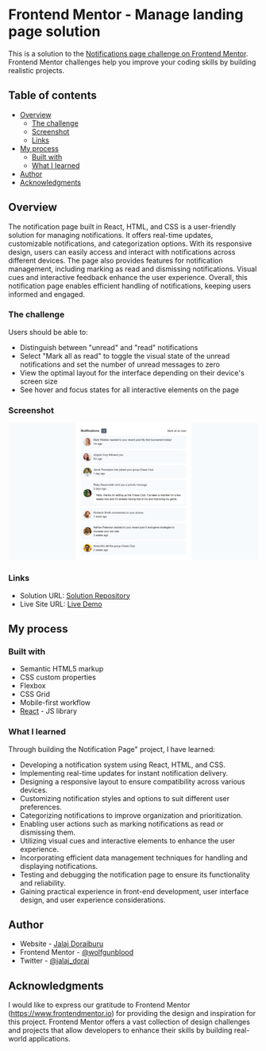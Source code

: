 # Frontend Mentor - Manage landing page solution

This is a solution to the [Notifications page challenge on Frontend Mentor](https://www.frontendmentor.io/challenges/notifications-page-DqK5QAmKbC). Frontend Mentor challenges help you improve your coding skills by building realistic projects. 

## Table of contents

- [Overview](#overview)
  - [The challenge](#the-challenge)
  - [Screenshot](#screenshot)
  - [Links](#links)
- [My process](#my-process)
  - [Built with](#built-with)
  - [What I learned](#what-i-learned)
- [Author](#author)
- [Acknowledgments](#acknowledgments)

## Overview

The notification page built in React, HTML, and CSS is a user-friendly solution for managing notifications. It offers real-time updates, customizable notifications, and categorization options. With its responsive design, users can easily access and interact with notifications across different devices. The page also provides features for notification management, including marking as read and dismissing notifications. Visual cues and interactive feedback enhance the user experience. Overall, this notification page enables efficient handling of notifications, keeping users informed and engaged.

### The challenge

Users should be able to:

- Distinguish between "unread" and "read" notifications
- Select "Mark all as read" to toggle the visual state of the unread notifications and set the number of unread messages to zero
- View the optimal layout for the interface depending on their device's screen size
- See hover and focus states for all interactive elements on the page

### Screenshot

![](./Screenshot.png)

### Links

- Solution URL: [Solution Repository](https://github.com/wolfgunblood/notification-page)
- Live Site URL: [Live Demo](https://wolfgunblood.github.io/notification-page/)

## My process

### Built with

- Semantic HTML5 markup
- CSS custom properties
- Flexbox
- CSS Grid
- Mobile-first workflow
- [React](https://reactjs.org/) - JS library


### What I learned

Through building the Notification Page" project, I have learned:

- Developing a notification system using React, HTML, and CSS.
- Implementing real-time updates for instant notification delivery.
- Designing a responsive layout to ensure compatibility across various devices.
- Customizing notification styles and options to suit different user preferences.
- Categorizing notifications to improve organization and prioritization.
- Enabling user actions such as marking notifications as read or dismissing them.
- Utilizing visual cues and interactive elements to enhance the user experience.
- Incorporating efficient data management techniques for handling and displaying notifications.
- Testing and debugging the notification page to ensure its functionality and reliability.
- Gaining practical experience in front-end development, user interface design, and user experience considerations.

## Author

- Website - [Jalaj Doraiburu](https://wolfgunblood.github.io/portfolio/)
- Frontend Mentor - [@wolfgunblood](https://www.frontendmentor.io/profile/wolfgunblood)
- Twitter - [@jalaj_dorai](https://twitter.com/jalaj_dorai)


## Acknowledgments

I would like to express our gratitude to Frontend Mentor (https://www.frontendmentor.io) for providing the design and inspiration for this project. Frontend Mentor offers a vast collection of design challenges and projects that allow developers to enhance their skills by building real-world applications.